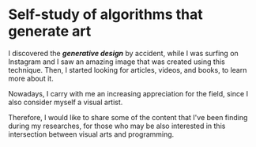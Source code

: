 # Self-study of algorithms that generate art

I discovered the ***generative design*** by accident, while I was surfing on Instagram and I saw an amazing image that was created using this technique. Then, I started looking for articles, videos, and books, to learn more about it.

Nowadays, I carry with me an increasing appreciation for the field, since I also consider myself a visual artist.

Therefore, I would like to share some of the content that I've been finding during my researches, for those who may be also interested in this intersection between visual arts and programming.

